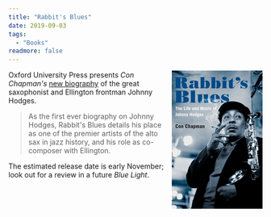 ```yaml
---
title: "Rabbit's Blues"
date: 2019-09-03
tags:
  - "Books"
readmore: false
---
```


<img style="float: right; padding-left: 5pt" src="/rabbits_blues_cover.jpeg"/>

Oxford University Press presents *Con Chapman's* [new
biography](https://global.oup.com/academic/product/rabbits-blues-9780190653903)
of the great saxophonist and Ellington frontman Johnny Hodges.

> As the first ever biography on Johnny Hodges, Rabbit's Blues details his
> place as one of the premier artists of the alto sax in jazz history, and his
> role as co-composer with Ellington.

The estimated release date is early November; look out for a review in a future *Blue Light*.

<!--more-->
